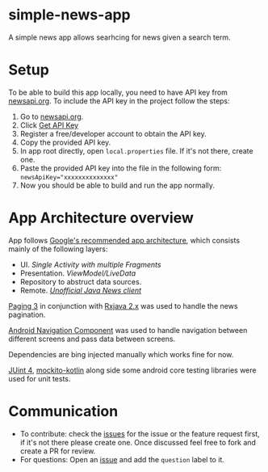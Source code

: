 # simple-news-app
A simple news app allows searhcing for news given a search term.

# Setup
To be able to build this app locally, you need to have API key from [newsapi.org](https://newsapi.org/). To include the API key in the project follow the steps:

1. Go to [newsapi.org](https://newsapi.org/).
2. Click [Get API Key](https://newsapi.org/register)
3. Register a free/developer account to obtain the API key.
4. Copy the provided API key.
5. In app root directly, open `local.properties` file. If it's not there, create one.
6. Paste the provided API key into the file in the following form: `newsApiKey="xxxxxxxxxxxxxx"`
7. Now you should be able to build and run the app normally.

# App Architecture overview
App follows [Google's recommended app architecture](https://developer.android.com/jetpack/guide#recommended-app-arch), which consists mainly of the following layers:
* UI. *Single Activity with multiple Fragments*
* Presentation. *ViewModel/LiveData*
* Repository to abstruct data sources.
* Remote. *[Unofficial Java News client](https://github.com/KwabenBerko/News-API-Java)*

[Paging 3](https://developer.android.com/topic/libraries/architecture/paging/v3-overview) in conjunction with [Rxjava 2.x](https://github.com/ReactiveX/RxJava/tree/2.x) was used to handle the news pagination.

[Android Navigation Component](https://developer.android.com/guide/navigation) was used to handle navigation between different screens and pass data between screens.

Dependencies are bing injected manually which works fine for now.

[JUint 4](https://junit.org/junit4/), [mockito-kotlin](https://github.com/mockito/mockito-kotlin) along side some android core testing libraries were used for unit tests.

# Communication
- To contribute: check the [issues](https://github.com/AbdAllahAbdElFattah13/simple-news-app/issues) for the issue or the feature request first, if it's not there please create one. Once discussed feel free to fork and create a PR for review.
- For questions: Open an [issue](https://github.com/AbdAllahAbdElFattah13/simple-news-app/issues) and add the `question` label to it.
